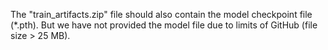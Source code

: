 The "train_artifacts.zip" file should also contain the model checkpoint file (\*.pth). But we have not provided the model file due to limits of GitHub (file size > 25 MB).
